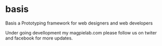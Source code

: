 basis
=====

Basis a Prototyping framework for web designers and web developers


Under going devellopment my magpielab.com please follow us on twiter and facebook for more updates.

